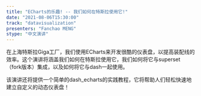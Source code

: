 ```yaml
---
title: "ECharts的乐趣! -- 我们如何在特斯拉使用它!"
date: "2021-08-06T15:30:00" 
track: "datavisualization"
presenters: "Fanchao MENG"
stype: "中文演讲"
---
```

在上海特斯拉Giga工厂，我们使用ECharts来开发很酷的仪表盘，以提高装配线的效率。这个演讲将涵盖我们如何在特斯拉使用它，我们如何将它与superset（fork版本）集成，以及如何将它与dash一起使用。
 

 该演讲还将提供一个简单的dash_echarts的实践教程，它将帮助人们轻松快速地建立自定义的动态仪表盘！